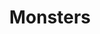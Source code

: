 ---
title: "Monsters"
draft: false
slug: "monsters"
weight: "1"
thumbnail: "thumbnail_monsters.jpg"
mainpage: true
related: true 

block_project: {
	description: "(description coming soon)",
	fontcolor: "#fff",
	bgcolor: "#000000",
	work: [
		{class: "gallery-col-4", path: "illustration_monsters-01.png"},
		{class: "gallery-col-4", path: "illustration_monsters-02.png"},
		{class: "gallery-col-4", path: "illustration_monsters-03.png"},
		{class: "gallery-col-4", path: "illustration_monsters-04.png"},
		{class: "gallery-col-4", path: "illustration_monsters-05.png"},
		{class: "gallery-col-4", path: "illustration_monsters-06.png"},
		{class: "gallery-col-4", path: "illustration_monsters-07.png"},
		{class: "gallery-col-4", path: "illustration_monsters-20.png"},
		{class: "gallery-col-4", path: "illustration_monsters-08.png"},
		{class: "gallery-col-4", path: "illustration_monsters-09.png"},
		{class: "gallery-col-4", path: "illustration_monsters-10.png"},
		{class: "gallery-col-4", path: "illustration_monsters-11.png"},
		{class: "gallery-col-4", path: "illustration_monsters-12.png"},
		{class: "gallery-col-4", path: "illustration_monsters-14.png"},
		{class: "gallery-col-4", path: "illustration_monsters-13.png"},
		{class: "gallery-col-4", path: "illustration_monsters-16.png"},
		{class: "gallery-col-4", path: "illustration_monsters-15.png"},
		{class: "gallery-col-4", path: "illustration_monsters-17.png"},
		{class: "gallery-col-4", path: "illustration_monsters-18.png"},
		{class: "gallery-col-4", path: "illustration_monsters-19.png"},
		{class: "gallery-col-4", path: "illustration_monsters-21.png"}
	]
}

---